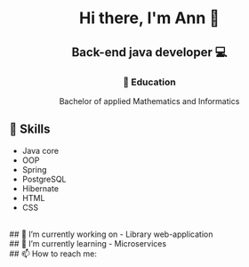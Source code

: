 <h1 align="center">Hi there, I'm Ann 👋</h1>
<h2 align="center">Back-end java developer 💻</h2>

<h3 align="center">💼 Education</h3>

<div align="center">Bachelor of applied Mathematics and Informatics</div>

## 📎 Skills
- Java core
- OOP
- Spring
- PostgreSQL
- Hibernate
- HTML
- CSS
<br>
## 🔭 I’m currently working on
- Library web-application

<br>
## 🌱 I’m currently learning
- Microservices
<br>
## 📫 How to reach me:
